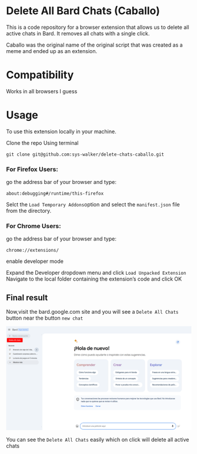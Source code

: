 # Delete All Bard Chats (Caballo)

This is a code repository for a browser extension that allows us to delete all active chats in Bard. It removes all chats with a single click.

Caballo was the original name of the original script that was created as a meme and ended up as an extension.



# Compatibility

Works in all browsers I guess

# Usage

To use this extension locally in your machine.

Clone the repo Using terminal

```
git clone git@github.com:sys-walker/delete-chats-caballo.git

```

### For Firefox Users:
go the address bar of your browser and type:

```
about:debugging#/runtime/this-firefox

```

Selct the `Load Temporary Addons`option and select the `manifest.json` file from the directory.

### For Chrome Users:
go the address bar of your browser and type:

```
chrome://extensions/

```

enable developer mode

Expand the Developer dropdown menu and click `Load Unpacked Extension`
Navigate to the local folder containing the extension’s code and click OK

## Final result

Now,visit the bard.google.com site and you will see a `Delete All Chats` button near the button `new chat`

![Demo of Caballo Extension](images/demo.png)

You can see the `Delete All Chats` easily which on click will delete all active chats
